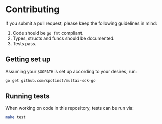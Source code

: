 # Contributing

If you submit a pull request, please keep the following guidelines in mind:

1. Code should be `go fmt` compliant.
2. Types, structs and funcs should be documented.
3. Tests pass.

## Getting set up

Assuming your `$GOPATH` is set up according to your desires, run:

```sh
go get github.com/spotinst/multai-sdk-go
```

## Running tests

When working on code in this repository, tests can be run via:

```sh
make test
```
